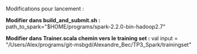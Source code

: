 Modifications pour lancement :

**Modifier dans build_and_submit.sh :**
path_to_spark="$HOME/programs/spark-2.2.0-bin-hadoop2.7"

**Modifier dans Trainer.scala chemin vers le training set :**
val input = "/Users/Alex/programs/git-msbgd/Alexandre_Bec/TP3_Spark/trainingset"
